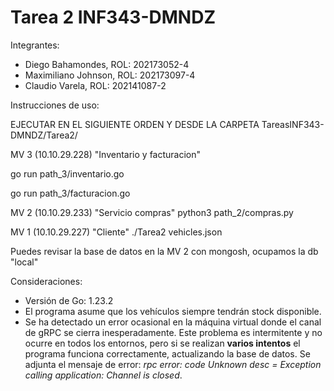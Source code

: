 # Tarea 2 INF343-DMNDZ

Integrantes:
  - Diego Bahamondes, ROL: 202173052-4
  - Maximiliano Johnson, ROL: 202173097-4
  - Claudio Varela, ROL: 202141087-2

Instrucciones de uso:


EJECUTAR EN EL SIGUIENTE ORDEN Y DESDE LA CARPETA TareasINF343-DMNDZ/Tarea2/

MV 3 (10.10.29.228) "Inventario y facturacion"

go run path_3/inventario.go

go run path_3/facturacion.go

MV 2 (10.10.29.233) "Servicio compras"
python3 path_2/compras.py

MV 1 (10.10.29.227) "Cliente"
./Tarea2 vehicles.json

Puedes revisar la base de datos en la MV 2 con mongosh, ocupamos la db "local"



Consideraciones:
- Versión de Go: 1.23.2
- El programa asume que los vehículos siempre tendrán stock disponible.
- Se ha detectado un error ocasional en la máquina virtual donde el canal de gRPC se cierra inesperadamente. Este problema es intermitente y no ocurre en todos los entornos, pero si se realizan **varios intentos** el programa funciona correctamente, actualizando la base de datos.
Se adjunta el mensaje de error: *rpc error: code Unknown desc = Exception calling application: Channel is closed*.


